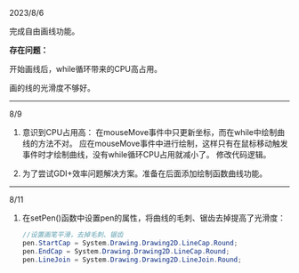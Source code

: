 2023/8/6

完成自由画线功能。

**存在问题：**

开始画线后，while循环带来的CPU高占用。

画的线的光滑度不够好。

---

8/9
1. 意识到CPU占用高：
在mouseMove事件中只更新坐标，而在while中绘制曲线的方法不对。
应在mouseMove事件中进行绘制，这样只有在鼠标移动触发事件时才绘制曲线，没有while循环CPU占用就减小了。
修改代码逻辑。

2. 为了尝试GDI+效率问题解决方案。准备在后面添加绘制函数曲线功能。

---

8/11

1. 在setPen()函数中设置pen的属性，将曲线的毛刺、锯齿去掉提高了光滑度：

   ```c#
   //设置画笔平滑，去掉毛刺、锯齿
   pen.StartCap = System.Drawing.Drawing2D.LineCap.Round;
   pen.EndCap = System.Drawing.Drawing2D.LineCap.Round;
   pen.LineJoin = System.Drawing.Drawing2D.LineJoin.Round;
   ```

   

